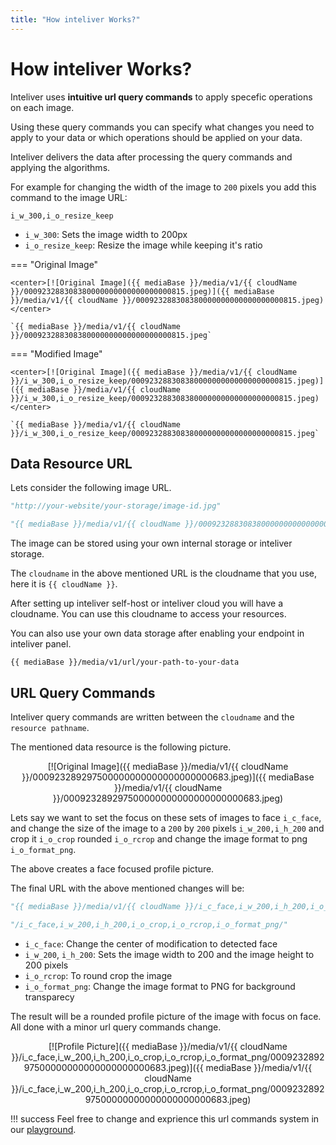 ```yaml
---
title: "How inteliver Works?"
---
```


# How inteliver Works?

Inteliver uses **intuitive url query commands** to apply specefic operations on each image.

Using these query commands you can specify what changes you need to apply to your data or which operations
should be applied on your data.

Inteliver delivers the data after processing the query commands and applying the algorithms.

For example for changing the width of the image to `200` pixels you add this command to the image URL:

```
i_w_300,i_o_resize_keep
```

- `i_w_300`: Sets the image width to 200px
- `i_o_resize_keep`: Resize the image while keeping it's ratio

=== "Original Image"

    <center>[![Original Image]({{ mediaBase }}/media/v1/{{ cloudName }}/000923288308380000000000000000000815.jpeg)]({{ mediaBase }}/media/v1/{{ cloudName }}/000923288308380000000000000000000815.jpeg)</center>
  
    `{{ mediaBase }}/media/v1/{{ cloudName }}/000923288308380000000000000000000815.jpeg`

=== "Modified Image"
  
    <center>[![Original Image]({{ mediaBase }}/media/v1/{{ cloudName }}/i_w_300,i_o_resize_keep/000923288308380000000000000000000815.jpeg)]({{ mediaBase }}/media/v1/{{ cloudName }}/i_w_300,i_o_resize_keep/000923288308380000000000000000000815.jpeg)</center>

    `{{ mediaBase }}/media/v1/{{ cloudName }}/i_w_300,i_o_resize_keep/000923288308380000000000000000000815.jpeg`


## Data Resource URL

Lets consider the following image URL.

```py title="An image URL on your servers"
"http://your-website/your-storage/image-id.jpg"
```

```py title="An image URL on inteliver storage"
"{{ mediaBase }}/media/v1/{{ cloudName }}/000923288308380000000000000000000815.jpeg"
```

The image can be stored using your own internal storage or inteliver storage. 

The `cloudname` in the above mentioned URL is the cloudname that you use, here it is `{{ cloudName }}`. 

After setting up inteliver self-host or inteliver cloud you will have a cloudname. You can use this cloudname to access your resources.

You can also use your own data storage after enabling your endpoint in inteliver panel.

```
{{ mediaBase }}/media/v1/url/your-path-to-your-data
```

## URL Query Commands

Inteliver query commands are written between the `cloudname` and the `resource pathname`.

The mentioned data resource is the following picture.

<center>[![Original Image]({{ mediaBase }}/media/v1/{{ cloudName }}/000923289297500000000000000000000683.jpeg)]({{ mediaBase }}/media/v1/{{ cloudName }}/000923289297500000000000000000000683.jpeg)</center>

Lets say we want to set the focus on these sets of images to face `i_c_face`, and change the size of the image to a `200` by `200` pixels `i_w_200,i_h_200` and crop it `i_o_crop` rounded `i_o_rcrop` and change the image format to png `i_o_format_png`.

The above creates a face focused profile picture.

The final URL with the above mentioned changes will be: 

```py title="Profile Picture Commands"
"{{ mediaBase }}/media/v1/{{ cloudName }}/i_c_face,i_w_200,i_h_200,i_o_crop,i_o_rcrop,i_o_format_png/000923288308380000000000000000000815.jpeg"
```

```py title="Query Commands"
"/i_c_face,i_w_200,i_h_200,i_o_crop,i_o_rcrop,i_o_format_png/"
```

- `i_c_face`: Change the center of modification to detected face
- `i_w_200`, `i_h_200`: Sets the image width to 200 and the image height to 200 pixels
- `i_o_rcrop`: To round crop the image
- `i_o_format_png`: Change the image format to PNG for background transparecy

The result will be a rounded profile picture of the image with focus on face. All done with a minor
url query commands change.

<center>[![Profile Picture]({{ mediaBase }}/media/v1/{{ cloudName }}/i_c_face,i_w_200,i_h_200,i_o_crop,i_o_rcrop,i_o_format_png/000923289297500000000000000000000683.jpeg)]({{ mediaBase }}/media/v1/{{ cloudName }}/i_c_face,i_w_200,i_h_200,i_o_crop,i_o_rcrop,i_o_format_png/000923289297500000000000000000000683.jpeg)</center>

!!! success
    Feel free to change and exprience this url commands system in our <a href="https://www.inteliver.com/playground" target="_blank">playground</a>.